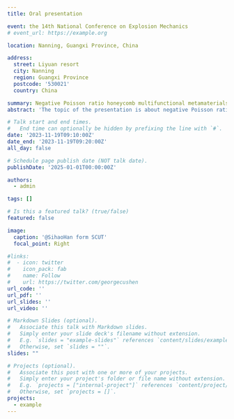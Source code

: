 ```yaml
---
title: Oral presentation

event: the 14th National Conference on Explosion Mechanics
# event_url: https://example.org

location: Nanning, Guangxi Province, China

address:
  street: Liyuan resort
  city: Nanning
  region: Guangxi Province
  postcode: '530021'
  country: China

summary: Negative Poisson ratio honeycomb multifunctional metamaterials.
abstract: 'The topic of the presentation is about negative Poisson ratio honeycomb multifunctional metamaterials. Especially with regard to vibration isolation and energy absorption.'

# Talk start and end times.
#   End time can optionally be hidden by prefixing the line with `#`.
date: '2023-11-19T09:10:00Z'
date_end: '2023-11-19T09:20:00Z'
all_day: false

# Schedule page publish date (NOT talk date).
publishDate: '2025-01-01T00:00:00Z'

authors:
  - admin

tags: []

# Is this a featured talk? (true/false)
featured: false

image:
  caption: '@SihaoHan form SCUT'
  focal_point: Right

#links:
#  - icon: twitter
#    icon_pack: fab
#    name: Follow
#    url: https://twitter.com/georgecushen
url_code: ''
url_pdf: ''
url_slides: ''
url_video: ''

# Markdown Slides (optional).
#   Associate this talk with Markdown slides.
#   Simply enter your slide deck's filename without extension.
#   E.g. `slides = "example-slides"` references `content/slides/example-slides.md`.
#   Otherwise, set `slides = ""`.
slides: ""

# Projects (optional).
#   Associate this post with one or more of your projects.
#   Simply enter your project's folder or file name without extension.
#   E.g. `projects = ["internal-project"]` references `content/project/deep-learning/index.md`.
#   Otherwise, set `projects = []`.
projects:
  - example
---
```


<!-- {{% callout note %}}
Click on the **Slides** button above to view the built-in slides feature.
{{% /callout %}}

Slides can be added in a few ways:

- **Create** slides using Hugo Blox Builder's [_Slides_](https://docs.hugoblox.com/reference/content-types/) feature and link using `slides` parameter in the front matter of the talk file
- **Upload** an existing slide deck to `static/` and link using `url_slides` parameter in the front matter of the talk file
- **Embed** your slides (e.g. Google Slides) or presentation video on this page using [shortcodes](https://docs.hugoblox.com/reference/markdown/).

Further event details, including [page elements](https://docs.hugoblox.com/reference/markdown/) such as image galleries, can be added to the body of this page. -->
